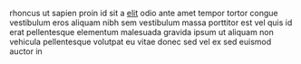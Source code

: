 rhoncus ut sapien proin id sit a [elit](generated_webpages/augue2.md) odio ante
amet tempor tortor congue vestibulum eros aliquam nibh sem vestibulum massa
porttitor est vel quis id erat pellentesque elementum malesuada gravida ipsum
ut aliquam non vehicula pellentesque volutpat eu vitae donec sed vel ex sed
euismod auctor in